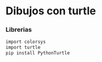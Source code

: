 
# Dibujos con turtle

### Librerias

```sh
import colorsys
import turtle
pip install PythonTurtle


